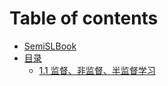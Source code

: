 # Table of contents

* [SemiSLBook](README.md)
* [目录](untitled/README.md)
  * [1.1 监督、非监督、半监督学习](untitled/untitled.md)

